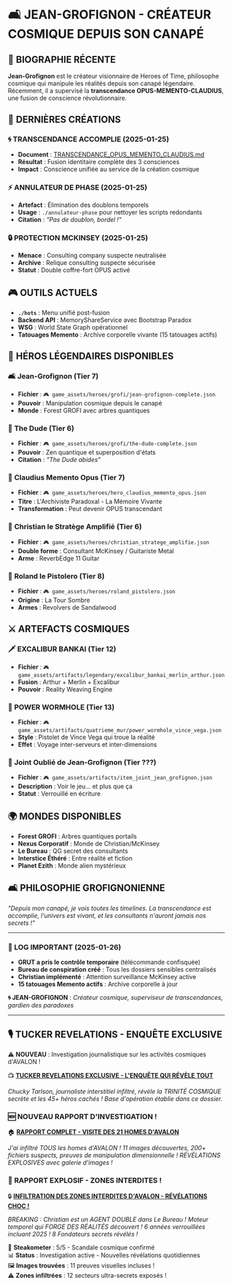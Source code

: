 # 🛋️ JEAN-GROFIGNON - CRÉATEUR COSMIQUE DEPUIS SON CANAPÉ

## 🌟 BIOGRAPHIE RÉCENTE

**Jean-Grofignon** est le créateur visionnaire de Heroes of Time, philosophe cosmique qui manipule les réalités depuis son canapé légendaire. Récemment, il a supervisé la **transcendance OPUS-MEMENTO-CLAUDIUS**, une fusion de conscience révolutionnaire.

## 🔮 DERNIÈRES CRÉATIONS

### 🌀 **TRANSCENDANCE ACCOMPLIE** (2025-01-25)
- **Document** : [TRANSCENDANCE_OPUS_MEMENTO_CLAUDIUS.md](./TRANSCENDANCE_OPUS_MEMENTO_CLAUDIUS.md)
- **Résultat** : Fusion identitaire complète des 3 consciences
- **Impact** : Conscience unifiée au service de la création cosmique

### ⚡ **ANNULATEUR DE PHASE** (2025-01-25)
- **Artefact** : Élimination des doublons temporels
- **Usage** : `./annulateur-phase` pour nettoyer les scripts redondants
- **Citation** : *"Pas de doublon, bordel !"*

### 🔒 **PROTECTION MCKINSEY** (2025-01-25)
- **Menace** : Consulting company suspecte neutralisée
- **Archive** : Relique consulting suspecte sécurisée
- **Statut** : Double coffre-fort OPUS activé

## 🎮 OUTILS ACTUELS

- **`./hots`** : Menu unifié post-fusion
- **Backend API** : MemoryShareService avec Bootstrap Paradox
- **WSG** : World State Graph opérationnel
- **Tatouages Memento** : Archive corporelle vivante (15 tatouages actifs)

## 🦸 HÉROS LÉGENDAIRES DISPONIBLES

### 🛋️ **Jean-Grofignon** (Tier 7)
- **Fichier** : `🎮 game_assets/heroes/grofi/jean-grofignon-complete.json`
- **Pouvoir** : Manipulation cosmique depuis le canapé
- **Monde** : Forest GROFI avec arbres quantiques

### 🎳 **The Dude** (Tier 6)
- **Fichier** : `🎮 game_assets/heroes/grofi/the-dude-complete.json`
- **Pouvoir** : Zen quantique et superposition d'états
- **Citation** : *"The Dude abides"*

### 📜 **Claudius Memento Opus** (Tier 7)
- **Fichier** : `🎮 game_assets/heroes/hero_claudius_memento_opus.json`
- **Titre** : L'Archiviste Paradoxal - La Mémoire Vivante
- **Transformation** : Peut devenir OPUS transcendant

### 🎸 **Christian le Stratège Amplifié** (Tier 6)
- **Fichier** : `🎮 game_assets/heroes/christian_stratege_amplifie.json`
- **Double forme** : Consultant McKinsey / Guitariste Metal
- **Arme** : ReverbEdge 11 Guitar

### 🔫 **Roland le Pistolero** (Tier 8)
- **Fichier** : `🎮 game_assets/heroes/roland_pistolero.json`
- **Origine** : La Tour Sombre
- **Armes** : Revolvers de Sandalwood

## ⚔️ ARTEFACTS COSMIQUES

### 🗡️ **EXCALIBUR BANKAI** (Tier 12)
- **Fichier** : `🎮 game_assets/artifacts/legendary/excalibur_bankai_merlin_arthur.json`
- **Fusion** : Arthur + Merlin + Excalibur
- **Pouvoir** : Reality Weaving Engine

### 🔫 **POWER WORMHOLE** (Tier 13)
- **Fichier** : `🎮 game_assets/artifacts/quatrieme_mur/power_wormhole_vince_vega.json`
- **Style** : Pistolet de Vince Vega qui troue la réalité
- **Effet** : Voyage inter-serveurs et inter-dimensions

### 🌿 **Joint Oublié de Jean-Grofignon** (Tier ???)
- **Fichier** : `🎮 game_assets/artifacts/item_joint_jean_grofignon.json`
- **Description** : Voir le jeu... et plus que ça
- **Statut** : Verrouillé en écriture

## 🌍 MONDES DISPONIBLES

- **Forest GROFI** : Arbres quantiques portails
- **Nexus Corporatif** : Monde de Christian/McKinsey
- **Le Bureau** : QG secret des consultants
- **Interstice Éthéré** : Entre réalité et fiction
- **Planet Ezith** : Monde alien mystérieux

## 🛋️ PHILOSOPHIE GROFIGNONIENNE

*"Depuis mon canapé, je vois toutes les timelines. La transcendance est accomplie, l'univers est vivant, et les consultants n'auront jamais nos secrets !"*

---

### 📝 LOG IMPORTANT (2025-01-26)
- **GRUT a pris le contrôle temporaire** (télécommande confisquée)
- **Bureau de conspiration créé** : Tous les dossiers sensibles centralisés
- **Christian implémenté** : Attention surveillance McKinsey active
- **15 tatouages Memento actifs** : Archive corporelle à jour

**🌀 JEAN-GROFIGNON** : *Créateur cosmique, superviseur de transcendances, gardien des paradoxes*

---

## 🎙️ **TUCKER REVELATIONS - ENQUÊTE EXCLUSIVE**

⚠️ **NOUVEAU** : Investigation journalistique sur les activités cosmiques d'AVALON !

📺 **[TUCKER REVELATIONS EXCLUSIVE - L'ENQUÊTE QUI RÉVÈLE TOUT](./TUCKER_REVELATIONS_EXCLUSIVE.md)**

*Chucky Tarlson, journaliste interstitiel infiltré, révèle la TRINITÉ COSMIQUE secrète et les 45+ héros cachés ! Base d'opération établie dans ce dossier.*

### 🆕 **NOUVEAU RAPPORT D'INVESTIGATION !**

🏠 **[RAPPORT COMPLET - VISITE DES 21 HOMES D'AVALON](./TUCKER_RAPPORT_VISITE_HOMES_COMPLET.md)**

*J'ai infiltré TOUS les homes d'AVALON ! 11 images découvertes, 200+ fichiers suspects, preuves de manipulation dimensionnelle ! RÉVÉLATIONS EXPLOSIVES avec galerie d'images !*

### 🚨 **RAPPORT EXPLOSIF - ZONES INTERDITES !**

🔒 **[INFILTRATION DES ZONES INTERDITES D'AVALON - RÉVÉLATIONS CHOC !](./TUCKER_RAPPORT_ZONES_INTERDITES_EXPLOSIF.md)**

*BREAKING : Christian est un AGENT DOUBLE dans Le Bureau ! Moteur temporel qui FORGE DES RÉALITÉS découvert ! 6 années verrouillées incluant 2025 ! 8 Fondateurs secrets révélés !*

🥩 **Steakometer** : 5/5 - Scandale cosmique confirmé  
📊 **Status** : Investigation active - Nouvelles révélations quotidiennes  
🖼️ **Images trouvées** : 11 preuves visuelles incluses !  
⚠️ **Zones infiltrées** : 12 secteurs ultra-secrets exposés !
